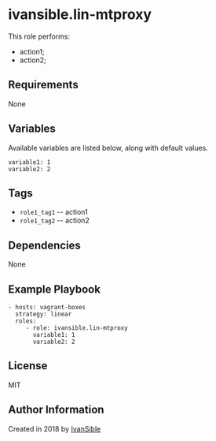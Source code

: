 # ivansible.lin-mtproxy
This role performs:
 - action1;
 - action2;


## Requirements

None


## Variables

Available variables are listed below, along with default values.

    variable1: 1
    variable2: 2

## Tags

- `role1_tag1` -- action1
- `role1_tag2` -- action2


## Dependencies

None


## Example Playbook

    - hosts: vagrant-boxes
      strategy: linear
      roles:
         - role: ivansible.lin-mtproxy
           variable1: 1
           variable2: 2


## License

MIT

## Author Information

Created in 2018 by [IvanSible](https://github.com/ivansible)
